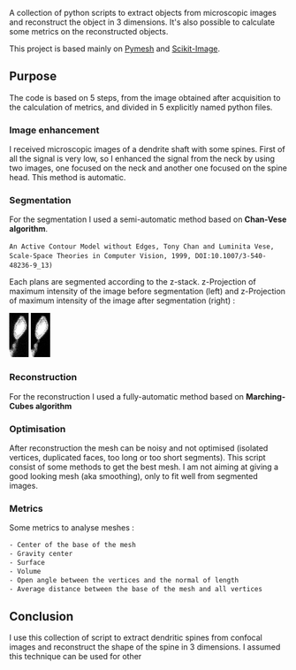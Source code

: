 A collection of python scripts to extract objects from microscopic images and reconstruct the object in 
3 dimensions. It's also possible to calculate some metrics on the reconstructed objects. 

This project is based mainly on [Pymesh](https://github.com/PyMesh/PyMesh) and 
[Scikit-Image](https://scikit-image.org/).

## Purpose

The code is based on 5 steps, from the image obtained after acquisition to the calculation of metrics, and
divided in 5 explicitly named python files.

### Image enhancement
I received microscopic images of a dendrite shaft with some spines. 
First of all the signal is very low, so I enhanced the signal from the neck by using two images, one focused
on the neck and another one focused on the spine head. This method is automatic.

### Segmentation
For the segmentation I used a semi-automatic method based on **Chan-Vese algorithm**. 

`An Active Contour Model without Edges, Tony Chan and Luminita Vese, Scale-Space Theories in Computer Vision, 1999, DOI:10.1007/3-540-48236-9_13)`

Each plans are segmented according to the z-stack.
z-Projection of maximum intensity of the image before segmentation (left) and 
z-Projection of maximum intensity of the image after segmentation (right) : 

![Spine before Segmentation](https://github.com/AymericFerreira/spineReconstruction/blob/master/resultExamples/MAX_spine_9.png)
![Image](https://github.com/AymericFerreira/spineReconstruction/blob/master/resultExamples/MAX_spine_9_segmentedImage.png)




### Reconstruction
For the reconstruction I used a fully-automatic method based on **Marching-Cubes algorithm**

### Optimisation
After reconstruction the mesh can be noisy and not optimised (isolated vertices, duplicated faces, too long or
too short segments). This script consist of some methods to get the best mesh. I am not aiming at giving a 
good looking mesh (aka smoothing), only to fit well from segmented images.

### Metrics
Some metrics to analyse meshes :

    - Center of the base of the mesh    
    - Gravity center
    - Surface
    - Volume
    - Open angle between the vertices and the normal of length
    - Average distance between the base of the mesh and all vertices



## Conclusion
I use this collection of script to extract dendritic spines from confocal images and reconstruct the shape
 of the spine in 3 dimensions. I assumed this technique can be used for other 